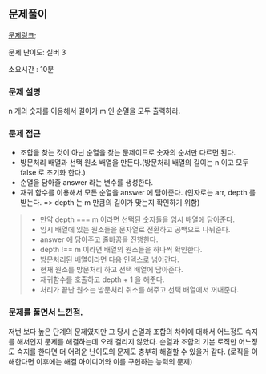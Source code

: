 ## 문제풀이
[문제링크](https://www.acmicpc.net/problem/15654);

문제 난이도: 실버 3

소요시간 : 10분

### 문제 설명
n 개의 숫자를 이용해서 길이가 m 인 순열을 모두 출력하라.

### 문제 접근
* 조합을 찾는 것이 아닌 순열을 찾는 문제이므로 숫자의 순서만 다르면 된다.
* 방문처리 배열과 선택 원소 배열을 만든다.(방문처리 배열의 길이는 n 이고 모두 false 로 초기화 한다.)
* 순열을 담아줄 answer 라는 변수를 생성한다.
* 재귀 함수를 이용해서 모든 순열을 answer 에 담아준다. (인자로는 arr, depth 를 받는다. => depth 는 m 만큼의 길이가 맞는지 확인하기 위함)
>* 만약 depth === m 이라면 선택된 숫자들을 임시 배열에 담아준다.
>* 임시 배열에 있는 원소들을 문자열로 전환하고 공백으로 나눠준다.
>* answer 에 담아주고 줄바꿈을 진행한다.
>* depth !== m 이라면 배열의 원소들을 하나씩 확인한다.
>* 방문처리된 배열이라면 다음 인덱스로 넘어간다.
>* 현재 원소를 방문처리 하고 선택 배열에 담아준다.
>* 재귀함수를 호출하고 depth + 1 을 해준다.
>* 처리가 끝난 원소는 방문처리 취소를 해주고 선택 배열에서 꺼내준다.

### 문제를 풀면서 느낀점.
저번 보다 높은 단계의 문제였지만 그 당시 순열과 조합의 차이에 대해서 어느정도 숙지를 해서인지 문제를 해결하는데 오래 걸리지 않았다. 순열과 조합의 기본 로직만 어느정도 숙지를 한다면 더 어려운 난이도의 문제도 
충부히 해결할 수 있을거 같다. (로직을 이해한다면 이후에는 해결 아이디어와 이를 구현하는 능력의 문제)
